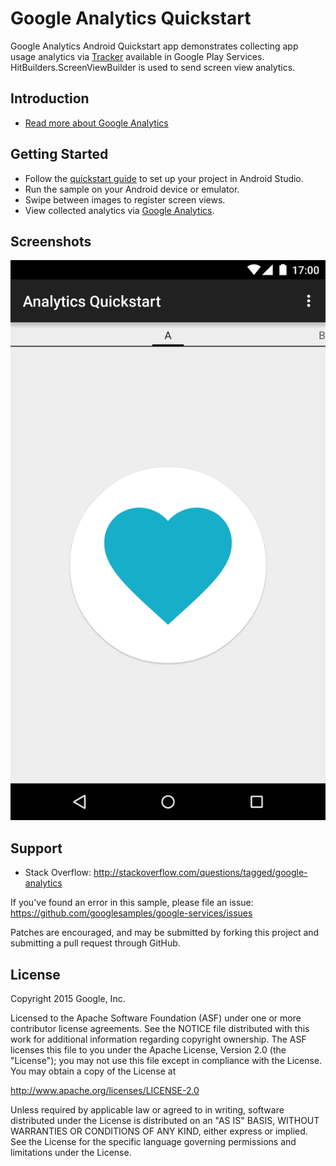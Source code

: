 Google Analytics Quickstart
=======================

Google Analytics Android Quickstart app demonstrates collecting
app usage analytics via [Tracker](https://developer.android.com/reference/com/google/android/gms/analytics/Tracker.html)
available in Google Play Services. HitBuilders.ScreenViewBuilder is used to
send screen view analytics.

Introduction
------------

- [Read more about Google Analytics](https://developers.google.com/analytics/)

Getting Started
---------------

- Follow the [quickstart guide](https://devsite.googleplex.com/analytics/devguides/collection/mobile/) to set up your project in Android Studio.
- Run the sample on your Android device or emulator.
- Swipe between images to register screen views.
- View collected analytics via [Google Analytics](https://www.google.com/analytics/web).

Screenshots
-----------
![Screenshot](app/src/main/analytics-sample.png)

Support
-------

- Stack Overflow: http://stackoverflow.com/questions/tagged/google-analytics

If you've found an error in this sample, please file an issue:
https://github.com/googlesamples/google-services/issues

Patches are encouraged, and may be submitted by forking this project and
submitting a pull request through GitHub.

License
-------

Copyright 2015 Google, Inc.

Licensed to the Apache Software Foundation (ASF) under one or more contributor
license agreements.  See the NOTICE file distributed with this work for
additional information regarding copyright ownership.  The ASF licenses this
file to you under the Apache License, Version 2.0 (the "License"); you may not
use this file except in compliance with the License.  You may obtain a copy of
the License at

  http://www.apache.org/licenses/LICENSE-2.0

Unless required by applicable law or agreed to in writing, software
distributed under the License is distributed on an "AS IS" BASIS, WITHOUT
WARRANTIES OR CONDITIONS OF ANY KIND, either express or implied.  See the
License for the specific language governing permissions and limitations under
the License.

